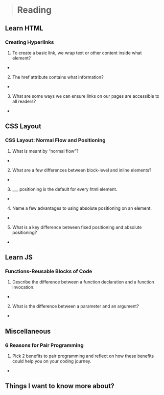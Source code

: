 ># Reading

## Learn HTML

### Creating Hyperlinks
1. To create a basic link, we wrap text or other content inside what element?

* 

2. The href attribute contains what information?

* 

3. What are some ways we can ensure links on our pages are accessible to all readers?

* 

## CSS Layout

### CSS Layout: Normal Flow and Positioning

1. What is meant by “normal flow”?

* 

2. What are a few differences between block-level and inline elements?

* 

3. ___ positioning is the default for every html element.

* 

4. Name a few advantages to using absolute positioning on an element.

* 

5. What is a key difference between fixed positioning and absolute positioning?

* 

## Learn JS

### Functions-Reusable Blocks of Code

1. Describe the difference between a function declaration and a function invocation.

* 

2. What is the difference between a parameter and an argument?

* 

## Miscellaneous

### 6 Reasons for Pair Programming

1. Pick 2 benefits to pair programming and reflect on how these benefits could help you on your coding journey.

* 

## Things I want to know more about?
